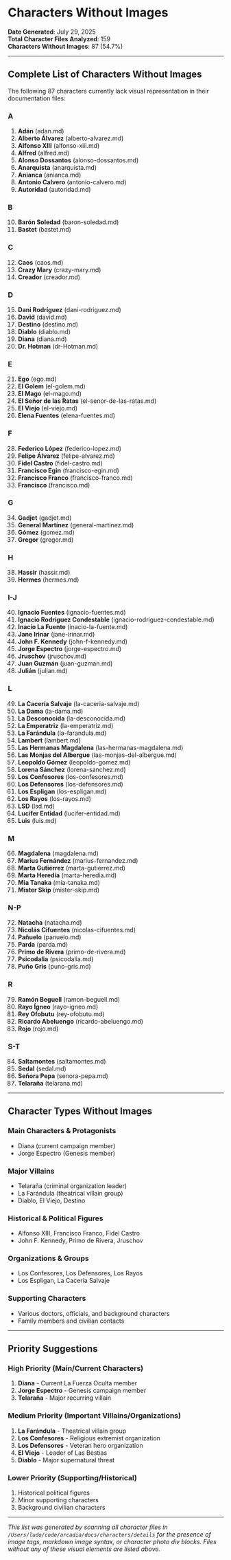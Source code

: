 # Characters Without Images

**Date Generated**: July 29, 2025  
**Total Character Files Analyzed**: 159  
**Characters Without Images**: 87 (54.7%)

---

## Complete List of Characters Without Images

The following 87 characters currently lack visual representation in their documentation files:

### A
1. **Adán** (adan.md)
2. **Alberto Álvarez** (alberto-alvarez.md)
3. **Alfonso XIII** (alfonso-xiii.md)
4. **Alfred** (alfred.md)
5. **Alonso Dossantos** (alonso-dossantos.md)
6. **Anarquista** (anarquista.md)
7. **Anianca** (anianca.md)
8. **Antonio Calvero** (antonio-calvero.md)
9. **Autoridad** (autoridad.md)

### B
10. **Barón Soledad** (baron-soledad.md)
11. **Bastet** (bastet.md)

### C
12. **Caos** (caos.md)
13. **Crazy Mary** (crazy-mary.md)
14. **Creador** (creador.md)

### D
15. **Dani Rodríguez** (dani-rodriguez.md)
16. **David** (david.md)
17. **Destino** (destino.md)
18. **Diablo** (diablo.md)
19. **Diana** (diana.md)
20. **Dr. Hotman** (dr-Hotman.md)

### E
21. **Ego** (ego.md)
22. **El Golem** (el-golem.md)
23. **El Mago** (el-mago.md)
25. **El Señor de las Ratas** (el-senor-de-las-ratas.md)
26. **El Viejo** (el-viejo.md)
27. **Elena Fuentes** (elena-fuentes.md)

### F
28. **Federico López** (federico-lopez.md)
29. **Felipe Álvarez** (felipe-alvarez.md)
30. **Fidel Castro** (fidel-castro.md)
31. **Francisco Egin** (francisco-egin.md)
32. **Francisco Franco** (francisco-franco.md)
33. **Francisco** (francisco.md)

### G
34. **Gadjet** (gadjet.md)
35. **General Martínez** (general-martinez.md)
36. **Gómez** (gomez.md)
37. **Gregor** (gregor.md)

### H
38. **Hassir** (hassir.md)
39. **Hermes** (hermes.md)

### I-J
40. **Ignacio Fuentes** (ignacio-fuentes.md)
41. **Ignacio Rodríguez Condestable** (ignacio-rodriguez-condestable.md)
42. **Inacio La Fuente** (inacio-la-fuente.md)
43. **Jane Irinar** (jane-irinar.md)
44. **John F. Kennedy** (john-f-kennedy.md)
45. **Jorge Espectro** (jorge-espectro.md)
46. **Jruschov** (jruschov.md)
47. **Juan Guzmán** (juan-guzman.md)
48. **Julián** (julian.md)

### L
49. **La Cacería Salvaje** (la-caceria-salvaje.md)
50. **La Dama** (la-dama.md)
51. **La Desconocida** (la-desconocida.md)
52. **La Emperatriz** (la-emperatriz.md)
53. **La Farándula** (la-farandula.md)
54. **Lambert** (lambert.md)
55. **Las Hermanas Magdalena** (las-hermanas-magdalena.md)
56. **Las Monjas del Albergue** (las-monjas-del-albergue.md)
57. **Leopoldo Gómez** (leopoldo-gomez.md)
58. **Lorena Sánchez** (lorena-sanchez.md)
59. **Los Confesores** (los-confesores.md)
60. **Los Defensores** (los-defensores.md)
61. **Los Espligan** (los-espligan.md)
62. **Los Rayos** (los-rayos.md)
63. **LSD** (lsd.md)
64. **Lucifer Entidad** (lucifer-entidad.md)
65. **Luis** (luis.md)

### M
66. **Magdalena** (magdalena.md)
67. **Marius Fernández** (marius-fernandez.md)
68. **Marta Gutiérrez** (marta-gutierrez.md)
69. **Marta Heredia** (marta-heredia.md)
70. **Mia Tanaka** (mia-tanaka.md)
71. **Mister Skip** (mister-skip.md)

### N-P
72. **Natacha** (natacha.md)
73. **Nicolás Cifuentes** (nicolas-cifuentes.md)
74. **Pañuelo** (panuelo.md)
75. **Parda** (parda.md)
76. **Primo de Rivera** (primo-de-rivera.md)
77. **Psicodalia** (psicodalia.md)
78. **Puño Gris** (puno-gris.md)

### R
79. **Ramón Beguell** (ramon-beguell.md)
80. **Rayo Ígneo** (rayo-igneo.md)
81. **Rey Ofobutu** (rey-ofobutu.md)
82. **Ricardo Abeluengo** (ricardo-abeluengo.md)
83. **Rojo** (rojo.md)

### S-T
84. **Saltamontes** (saltamontes.md)
85. **Sedal** (sedal.md)
86. **Señora Pepa** (senora-pepa.md)
87. **Telaraña** (telarana.md)

---

## Character Types Without Images

### Main Characters & Protagonists
- Diana (current campaign member)
- Jorge Espectro (Genesis member)

### Major Villains
- Telaraña (criminal organization leader)
- La Farándula (theatrical villain group)
- Diablo, El Viejo, Destino

### Historical & Political Figures
- Alfonso XIII, Francisco Franco, Fidel Castro
- John F. Kennedy, Primo de Rivera, Jruschov

### Organizations & Groups
- Los Confesores, Los Defensores, Los Rayos
- Los Espligan, La Cacería Salvaje

### Supporting Characters
- Various doctors, officials, and background characters
- Family members and civilian contacts

---

## Priority Suggestions

### High Priority (Main/Current Characters)
1. **Diana** - Current La Fuerza Oculta member
2. **Jorge Espectro** - Genesis campaign member
3. **Telaraña** - Major recurring villain

### Medium Priority (Important Villains/Organizations)
1. **La Farándula** - Theatrical villain group
2. **Los Confesores** - Religious extremist organization
3. **Los Defensores** - Veteran hero organization
4. **El Viejo** - Leader of Las Bestias
5. **Diablo** - Major supernatural threat

### Lower Priority (Supporting/Historical)
1. Historical political figures
2. Minor supporting characters
3. Background civilian characters

---

*This list was generated by scanning all character files in `/Users/ludo/code/arcadia/docs/characters/details` for the presence of image tags, markdown image syntax, or character photo div blocks. Files without any of these visual elements are listed above.*